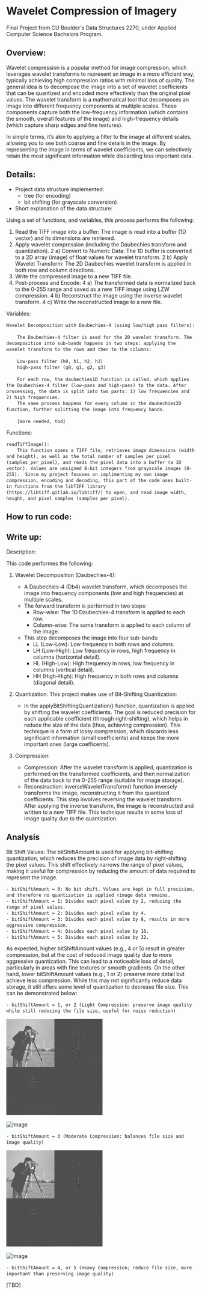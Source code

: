 # Wavelet Compression of Imagery
Final Project from CU Boulder's Data Structures 2270, under Applied Computer Science Bachelors Program.


## Overview:
Wavelet compression is a popular method for image compression, which leverages wavelet transforms to represent an image in a more efficient way, typically achieving high compression ratios with minimal loss of quality. The general idea is to decompose the image into a set of wavelet coefficients that can be quantized and encoded more effectively than the original pixel values.  The wavelet transform is a mathematical tool that decomposes an image into different frequency components at multiple scales. These components capture both the low-frequency information (which contains the smooth, overall features of the image) and high-frequency details (which capture sharp edges and fine textures).

In simple terms, it’s akin to applying a filter to the image at different scales, allowing you to see both coarse and fine details in the image. By representing the image in terms of wavelet coefficients, we can selectively retain the most significant information while discarding less important data.

## Details:
- Project data structure implemented:
    - tree (for encoding)
    - bit shifting (for grayscale conversion)
- Short explanation of the data structure:

Using a set of functions, and variables, this process performs the following:

1) Read the TIFF image into a buffer: The image is read into a buffer (1D vector) and its dimensions are retrieved.
2) Apply wavelet compression (including the Daubechies transform and quantization).
    2 a) Convert to Numeric Data: The 1D buffer is converted to a 2D array (image) of float values for wavelet transform.
    2 b) Apply Wavelet Transform: The 2D Daubechies wavelet transform is applied in both row and column directions.
3) Write the compressed image to a new TIFF file.
4) Post-process and Encode: 
    4 a) The transformed data is normalized back to the 0-255 range and saved as a new TIFF image using LZW compression.
    4 b) Reconstruct the image using the inverse wavelet transform.
    4 c) Write the reconstructed image to a new file.




Variables:

    Wavelet Decomposition with Daubechies-4 (using low/high pass filters):
    
        The Daubechies-4 filter is used for the 2D wavelet transform. The decomposition into sub-bands happens in two steps: applying the wavelet transform to the rows and then to the columns:

        Low-pass filter (h0, h1, h2, h3)
        high-pass filter (g0, g1, g2, g3)
        
        For each row, the daubechies1D function is called, which applies the Daubechies-4 filter (low-pass and high-pass) to the data. After processing, the data is split into two parts: 1) low frequencies and 2) high frequencies.
        The same process happens for every column in the daubechies2D function, further splitting the image into frequency bands.

        [more needed, tbd]


Functions:

    readTiffImage():
        This function opens a TIFF file, retrieves image dimensions (width and height), as well as the total number of samples per pixel (samples_per_pixel), and reads the pixel data into a buffer (a 1D vector). Values are unsigned 8-bit integers from grayscale images (0-255).  Since my project focuses on implimenting my own image compression, encoding and decoding, this part of the code uses built-in functions from the libTIFF library (https://libtiff.gitlab.io/libtiff/) to open, and read image width, height, and pixel samples (samples per pixel).  
    
## How to run code:
## Write up:

Description:

This code performes the following:

1) Wavelet Decomposition (Daubechies-4):
    - A Daubechies-4 (Db4) wavelet transform, which decomposes the image into frequency components (low and high frequencies) at multiple scales.
    - The forward transform is performed in two steps:
        - Row-wise: The 1D Daubechies-4 transform is applied to each row.
        - Column-wise: The same transform is applied to each column of the image.
    - This step decomposes the image into four sub-bands:   
        - LL (Low-Low): Low frequency in both rows and columns.
        - LH (Low-High): Low frequency in rows, high frequency in columns (horizontal detail).
        - HL (High-Low): High frequency in rows, low frequency in columns (vertical detail).
        - HH (High-High): High frequency in both rows and columns (diagonal detail).

2) Quantization:
This project makes use of Bit-Shifting Quantization: 
    - In the applyBitShiftingQuantization() function, quantization is applied by shifting the wavelet coefficients. The goal is reduced precision for each applicable coefficient (through right-shifting), which helps in reduce the size of the data (thus, achieving compression). This technique is a form of lossy compression, which discards less significant information (small coefficients) and keeps the more important ones (large coefficents).


3) Compression:
    - Compression: After the wavelet transform is applied, quantization is performed on the transformed coefficients, and then normalization of the data back to the 0-255 range (suitable for image storage).
    - Reconstruction: inverseWaveletTransform() function inversely transforms the image, reconstructing it from the quantized coefficients. This step involves reversing the wavelet transform.  After applying the inverse transform, the image is reconstructed and written to a new TIFF file.  This technique results in some loss of image quality due to the quantization.


## Analysis

Bit Shift Values:
The bitShiftAmount is used for applying bit-shifting quantization, which reduces the precision of image data by right-shifting the pixel values. This shift effectively narrows the range of pixel values, making it useful for compression by reducing the amount of data required to represent the image. 

    - bitShiftAmount = 0: No bit shift. Values are kept in full precision, and therefore no quantization is applied (image data remains.
    - bitShiftAmount = 1: Divides each pixel value by 2, reducing the range of pixel values.
    - bitShiftAmount = 2: Divides each pixel value by 4.
    - bitShiftAmount = 3: Divides each pixel value by 8, results in more aggressive compression.
    - bitShiftAmount = 4: Divides each pixel value by 16.
    - bitShiftAmount = 5: Divides each pixel value by 32.

As expected, higher bitShiftAmount values (e.g., 4 or 5) result in greater compression, but at the cost of reduced image quality due to more aggressive quantization. This can lead to a noticeable loss of detail, particularly in areas with fine textures or smooth gradients. On the other hand, lower bitShiftAmount values (e.g., 1 or 2) preserve more detail but achieve less compression. While this may not significantly reduce data storage, it still offers some level of quantization to decrease file size.  This can be demonstrated below:

    - bitShiftAmount = 1, or 2 (Light Compression: preserve image quality while still reducing the file size, useful for noise reduction)

![Image](images/v11_shift2_output_compressed.tif)

![Image](images/v11_shift2_output_recosntructed.tif)

    - bitShiftAmount = 3 (Moderate Compression: balances file size and image quality)

![Image](images/v11_shift3_output_compressed.tif)

![Image](images/v11_shift3_output_recosntructed.tif)

    - bitShiftAmount = 4, or 5 (Heavy Compression; reduce file size, more important than preserving image quality)
[TBD]

